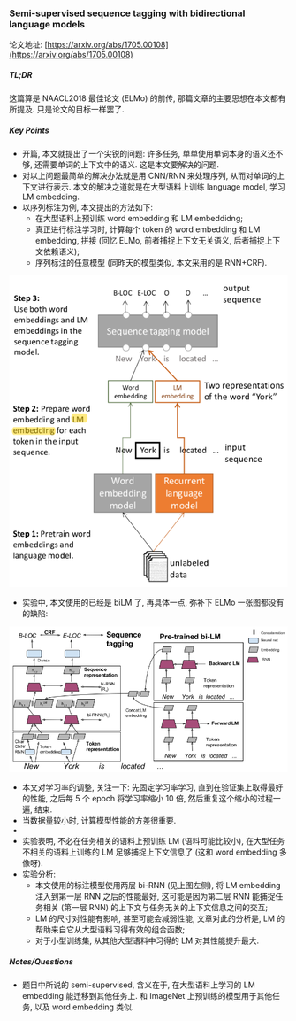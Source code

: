 ### Semi-supervised sequence tagging with bidirectional language models

论文地址: [https://arxiv.org/abs/1705.00108](https://arxiv.org/abs/1705.00108)

##### TL;DR

这篇算是 NAACL2018 最佳论文 (ELMo) 的前传, 那篇文章的主要思想在本文都有所提及. 只是论文的目标一样罢了.

##### Key Points

* 开篇, 本文就提出了一个尖锐的问题: 许多任务, 单单使用单词本身的语义还不够, 还需要单词的上下文中的语义. 这是本文要解决的问题.
* 对以上问题最简单的解决办法就是用 CNN/RNN 来处理序列, 从而对单词的上下文进行表示. 本文的解决之道就是在大型语料上训练 language model, 学习 LM embedding.
* 以序列标注为例, 本文提出的方法如下:
    * 在大型语料上预训练 word embedding 和 LM embeddidng;
    * 真正进行标注学习时, 计算每个 token 的 word embedding 和 LM embedding, 拼接 (回忆 ELMo, 前者捕捉上下文无关语义, 后者捕捉上下文依赖语义);
    * 序列标注的任意模型 (同昨天的模型类似, 本文采用的是 RNN+CRF).

![](../img/TagLM_main_components.png)

* 实验中, 本文使用的已经是 biLM 了, 再具体一点, 弥补下 ELMo 一张图都没有的缺陷:

![](../img/TagLM_overview.png)

* 本文对学习率的调整, 关注一下: 先固定学习率学习, 直到在验证集上取得最好的性能, 之后每 5 个 epoch 将学习率缩小 10 倍, 然后重复这个缩小的过程一遍, 结束.
* 当数据量较小时, 计算模型性能的方差很重要.
* 
* 实验表明, 不必在任务相关的语料上预训练 LM (语料可能比较小), 在大型任务不相关的语料上训练的 LM 足够捕捉上下文信息了 (这和 word embedding 多像呀).
* 实验分析:
    * 本文使用的标注模型使用两层 bi-RNN (见上图左侧), 将 LM embedding 注入到第一层 RNN 之后的性能最好, 这可能是因为第二层 RNN 能捕捉任务相关 (第一层 RNN) 的上下文与任务无关的上下文信息之间的交互;
    * LM 的尺寸对性能有影响, 甚至可能会减弱性能, 文章对此的分析是, LM 的帮助来自它从大型语料习得有效的组合函数;
    * 对于小型训练集, 从其他大型语料中习得的 LM 对其性能提升最大.

##### Notes/Questions

* 题目中所说的 semi-supervised, 含义在于, 在大型语料上学习的 LM embedding 能迁移到其他任务上. 和 ImageNet 上预训练的模型用于其他任务, 以及 word embedding 类似.
